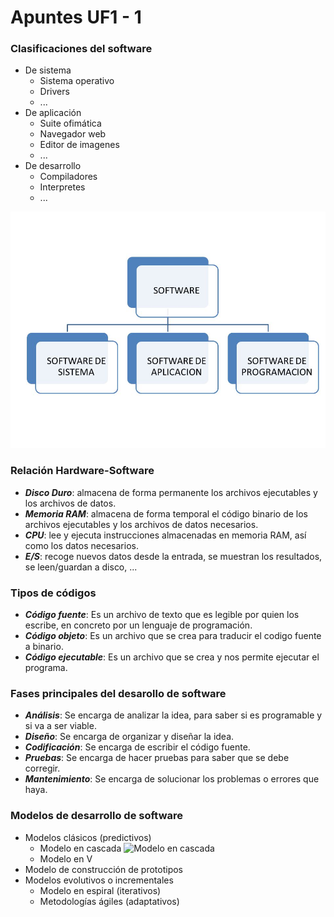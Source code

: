 # Apuntes UF1 - 1

### Clasificaciones del software

- De sistema
    -  Sistema operativo
    -  Drivers
    -  ...
- De aplicación
    - Suite ofimática
    - Navegador web
    - Editor de imagenes
    - ...
- De desarrollo
    - Compiladores
    - Interpretes
    - ...

![Clasificaciones del software](Images/clas-software.jpg)

### Relación Hardware-Software

- _**Disco Duro**_:  almacena de forma permanente los archivos ejecutables y los archivos de datos.
- _**Memoria RAM**_:  almacena de forma temporal el código binario de los archivos ejecutables y los archivos de datos necesarios.
- _**CPU**_:  lee y ejecuta instrucciones almacenadas en memoria RAM, así como los datos necesarios.
- _**E/S**_:  recoge nuevos datos desde la entrada, se muestran los resultados, se leen/guardan a disco, ...

### Tipos de códigos

- _**Código fuente**_: Es un archivo de texto que es legible por quien los escribe, en concreto por un lenguaje de programación.
- _**Código objeto**_: Es un archivo que se crea para traducir el codigo fuente a binario.
- _**Código ejecutable**_: Es un archivo que se crea y nos permite ejecutar el programa.


### Fases principales del desarollo de software

- _**Análisis**_: Se encarga de analizar la idea, para saber si es programable y si va a ser viable. 
- _**Diseño**_: Se encarga de organizar y diseñar la idea.
- _**Codificación**_: Se encarga de escribir el código fuente.
- _**Pruebas**_: Se encarga de hacer pruebas para saber que se debe corregir.
- _**Mantenimiento**_: Se encarga de solucionar los problemas o errores que haya.

### Modelos de desarrollo de software


- Modelos clásicos (predictivos)
    - Modelo en cascada ![Modelo en cascada](Images/modelo-cascada.jpg)
    - Modelo en V
- Modelo de construcción de prototipos
- Modelos evolutivos o incrementales
    - Modelo en espiral (iterativos)
    - Metodologías ágiles (adaptativos)
